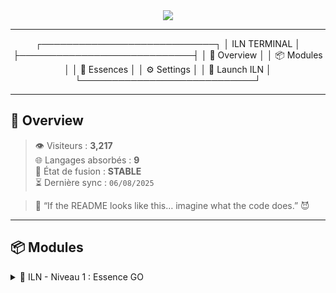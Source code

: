 <!-- ANIMATION TYPING HEADER -->
<div align="center">
  <img src="https://readme-typing-svg.herokuapp.com?font=Fira+Code&size=28&pause=1000&color=0AFFEF&center=true&vCenter=true&width=900&lines=🧠+ILN+-+Informatique+Language+Nexus;Unifier+les+langages+;+Absorber+les+essences+;+Déployer+l'intelligence" />
</div>

---

<div align="center">

┌────────────────────────────┐ │       ILN TERMINAL         │ ├────────────────────────────┤ │ 🧭 Overview           │ │ 📦 Modules             │ │ 🧬 Essences           │ │ ⚙️ Settings           │ │ 🚀 Launch ILN       │ └────────────────────────────┘

</div>

---

## 🔻 Overview

> 👁️ Visiteurs : **3,217**  
> 🌐 Langages absorbés : **9**  
> 🧠 État de fusion : **STABLE**  
> ⏳ Dernière sync : `06/08/2025`

> 📣 “If the README looks like this… imagine what the code does.” 😈

---

## 📦 Modules

<details>
<summary>🧠 ILN - Niveau 1 : Essence GO</summary>

```go
chan!("parse_input", with_go_logic); // Concurrence + Channel

</details><details>
<summary>🧠 ILN - Niveau 2 : Essence RUST</summary>own!("secure_memory", abstract_flow()); // Sécurité + performance

</details><details>
<summary>🧠 ILN - Niveau 3 : Essence PYTHON</summary>def absorb(language): return analyze_syntax(language)

</details><details>
<summary>🧠 ILN - Niveau 4 : Interface TS</summary>const ILN_UI = () => render("FusionNode")

</details>
---

🧬 Essences absorbées

- 🐍 Python : Analyse syntaxique
- 🦀 Rust : Mémoire et abstraction
- ⚙️ Go : Channel logiques
- 🧩 TypeScript : Interface modulaire
- 🔮 JavaScript : Réactivité front


---

⚙️ Settings

🌑 Thème : Terminal Noir

📁 Mode lecture : Interactif

⏱️ Auto-Refresh README : ON (via GitHub Action)

💾 Sauvegarde fusion : chaque push



---

🚀 Launch ILN

<div align="center">🔗 🧪 Demo Interactive ILN sur Vercel

<img src="https://img.shields.io/github/stars/tryboy869/iln-nexus?style=for-the-badge&logo=github&color=yellow" /></div>
---

📅 Logs récents

[✓] 2025-08-06 - Python essence fusionnée
[✓] 2025-08-05 - Interface TypeScript stable
[✓] 2025-08-04 - Rust trait augmenté
[✓] 2025-08-03 - First ILN Merge complete


---

🤝 Support le projet

⭐ Star le repo

👨🏽‍🚀 Rejoins la team Nexus

💬 Partage ILN à un dev de confiance